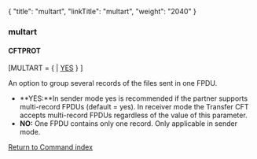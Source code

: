 {
    "title": "multart",
    "linkTitle": "multart",
    "weight": "2040"
}<span id="multart"></span>

### multart

#### CFTPROT

\[MULTART = {
| <u>YES</u> } \]

An option to group several records of the files sent in one FPDU.

-   **YES:**In sender mode yes is recommended
    if the partner supports multi-record FPDUs (default = yes). In receiver mode the Transfer
    CFT accepts multi-record FPDUs regardless of the value of this
    parameter.
-   <span style="font-weight: bold;">NO:</span> One FPDU contains
    only one record. Only applicable in sender mode.

[Return to Command index](../../)
